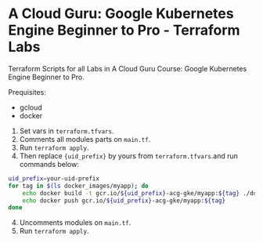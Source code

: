 # A Cloud Guru: Google Kubernetes Engine Beginner to Pro - Terraform Labs

Terraform Scripts for all Labs in A Cloud Guru Course: Google Kubernetes Engine Beginner to Pro.

Prequisites:
- gcloud
- docker

1. Set vars in `terraform.tfvars`.
2. Comments all modules parts on `main.tf`.
2. Run `terraform apply`.
3. Then replace `{uid_prefix}` by yours from `terraform.tfvars`.and run commands below:
```bash
uid_prefix=your-uid-prefix
for tag in $(ls docker_images/myapp); do
    echo docker build -t gcr.io/${uid_prefix}-acg-gke/myapp:${tag} ./docker_images/myapp/${tag}
    echo docker push gcr.io/${uid_prefix}-acg-gke/myapp:${tag}
done
```
4. Uncomments modules on `main.tf`.
5. Run `terraform apply`.
